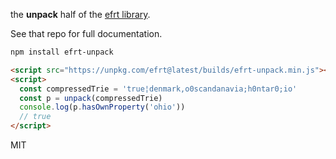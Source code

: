 the **unpack** half of the [efrt library](npmjs.com/package/efrt).

See that repo for full documentation.

```bash
npm install efrt-unpack
```
```html
<script src="https://unpkg.com/efrt@latest/builds/efrt-unpack.min.js"></script>
<script>
  const compressedTrie = 'true¦denmark,o0scandanavia;h0ntar0;io'
  const p = unpack(compressedTrie)
  console.log(p.hasOwnProperty('ohio'))
  // true
</script>
```

MIT
